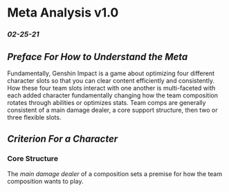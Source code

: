 # Meta Analysis v1.0
### *02-25-21*

## *Preface For How to Understand the Meta*
Fundamentally, Genshin Impact is a game about optimizing four different character slots so that you can clear content efficiently and consistently. How these four team slots interact with one another is multi-faceted with each added character fundamentally changing how the team composition rotates through abilities or optimizes stats. Team comps are generally consistent of a main damage dealer, a core support structure, then two or three flexible slots.

## *Criterion For a Character*
### Core Structure
The *main damage dealer* of a composition sets a premise for how the team composition wants to play. 

